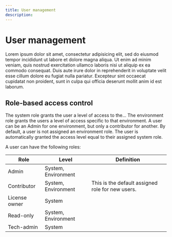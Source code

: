```yaml
---
title: User management
description:
---
```


# User management

Lorem ipsum dolor sit amet, consectetur adipisicing elit, sed do eiusmod tempor incididunt ut labore et dolore magna aliqua. Ut enim ad minim veniam, quis nostrud exercitation ullamco laboris nisi ut aliquip ex ea commodo consequat. Duis aute irure dolor in reprehenderit in voluptate velit esse cillum dolore eu fugiat nulla pariatur. Excepteur sint occaecat cupidatat non proident, sunt in culpa qui officia deserunt mollit anim id est laborum.

## Role-based access control

The system role grants the user a level of access to the...
The environment role grants the users a level of access specific to that environment. A user can be an Admin for one environment, but only a contributor for another. By default, a user is not assigned an environment role. The user is automatically granted the access level equal to their assigned system role.

A user can have the following roles:

| Role          | Level               | Definition                                       |
| ------------- | ------------------- | ------------------------------------------------ |
| Admin         | System, Environment |                                                  |
| Contributor   | System, Environment | This is the default assigned role for new users. |
| License owner | System              |                                                  |
| Read-only     | System, Environment |                                                  |
| Tech-admin    | System              |                                                  |

<!-- link definitions -->
